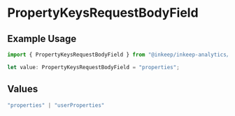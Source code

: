 # PropertyKeysRequestBodyField

## Example Usage

```typescript
import { PropertyKeysRequestBodyField } from "@inkeep/inkeep-analytics/models/components";

let value: PropertyKeysRequestBodyField = "properties";
```

## Values

```typescript
"properties" | "userProperties"
```